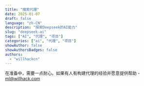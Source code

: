 ```yaml
---
title: "搜索代理"
date: 2025-01-07
draft: false
language: "zh-CN"
description: "探索Deepseek的AI能力"
slug: "deepseek-ai"
tags: ["AI", "代理", "项目"]
categories: ["ai", "代理", "项目"]
showAuthor: false
showAuthorsBadges: false
authors:
  - "willhackcn"
---
```


在准备中，需要一点耐心。如果有人有构建代理的经验并愿意提供帮助 - ml@willhack.com
